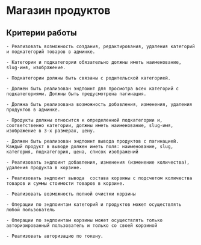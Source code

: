 # Магазин продуктов

## Критерии работы

    - Реализовать возможность создания, редактирования, удаления категорий и подкатегорий товаров в админке. 

    - Категории и подкатегории обязательно должны иметь наименование, slug-имя, изображение.

    - Подкатегории должны быть связаны с родительской категорией. 

    - Должен быть реализован эндпоинт для просмотра всех категорий с подкатегориями. Должны быть предусмотрена пагинация. 

    - Должна быть реализована возможность добавления, изменения, удаления продуктов в админке. 

    - Продукты должны относится к определенной подкатегории и, соответственно категории, должны иметь наименование, slug-имя, изображение в 3-х размерах, цену. 

    - Должен быть реализован эндпоинт вывода продуктов с пагинацией. Каждый продукт в выводе должен иметь поля: наименование, slug, категория, подкатегория, цена, список изображений 

    - Реализовать эндпоинт добавления, изменения (изменение количества), удаления продукта в корзине. 

    - Реализовать эндпоинт вывода  состава корзины с подсчетом количества товаров и суммы стоимости товаров в корзине. 

    - Реализовать возможность полной очистки корзины 

    - Операции по эндпоинтам категорий и продуктов может осуществлять любой пользователь 

    - Операции по эндпоинтам корзины может осуществлять только авторизированный пользователь и только со своей корзиной 

    - Реализовать авторизацию по токену. 